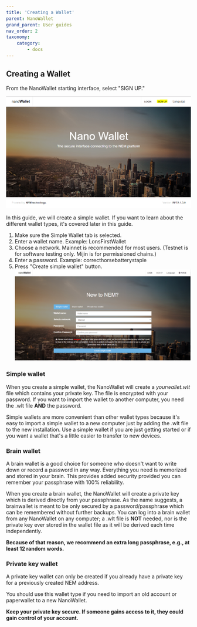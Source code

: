 ```yaml
---
title: 'Creating a Wallet'
parent: NanoWallet
grand_parent: User guides
nav_order: 2
taxonomy:
    category:
        - docs
---
```


## Creating a Wallet

From the NanoWallet starting interface, select "SIGN UP."

![](Sign%20Up.png)

In this guide, we will create a simple wallet. If you want to learn about the different wallet types, it's covered later in this guide.

1. Make sure the Simple Wallet tab is selected.
2. Enter a wallet name. Example: LonsFirstWallet
3. Choose a network. Mainnet is recommended for most users. (Testnet is for software testing only. Mijin is for permissioned chains.)
4. Enter a password. Example: correcthorsebatterystaple
5. Press "Create simple wallet" button.
![](Signup.PNG)

### Simple wallet

When you create a simple wallet, the NanoWallet will create a *yourwallet.wlt* file which contains your private key. The file is encrypted with your password. If you want to import the wallet to another computer, you need the .wlt file **AND** the password.

Simple wallets are more convenient than other wallet types because it's easy to import a simple wallet to a new computer just by adding the .wlt file to the new installation. Use a simple wallet if you are just getting started or if you want a wallet that's a little easier to transfer to new devices.

### Brain wallet

A brain wallet is a good choice for someone who doesn't want to write down or record a password in any way. Everything you need is memorized and stored in your brain. This provides added security provided you can remember your passphrase with 100% reliability.

When you create a brain wallet, the NanoWallet will create a private key which is derived directly from your passphrase. As the name suggests, a brainwallet is meant to be only secured by a password/passphrase which can be remembered without further backups. You can log into a brain wallet from any NanoWallet on any computer; a .wlt file is **NOT** needed, nor is the private key ever stored in the wallet file as it will be derived each time independently.

**Because of that reason, we recommend an extra long passphrase, e.g., at least 12 random words.**

### Private key wallet

A private key wallet can only be created if you already have a private key for a previously created NEM address.

You should use this wallet type if you need to import an old account or paperwallet to a new NanoWallet.

**Keep your private key secure. If someone gains access to it, they could gain control of your account.**

